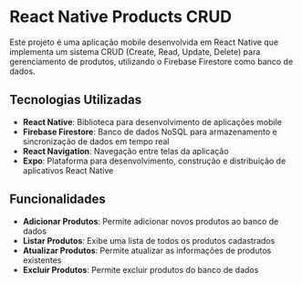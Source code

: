# React Native Products CRUD

Este projeto é uma aplicação mobile desenvolvida em React Native que implementa um sistema CRUD (Create, Read, Update, Delete) para gerenciamento de produtos, utilizando o Firebase Firestore como banco de dados.

## Tecnologias Utilizadas

- **React Native**: Biblioteca para desenvolvimento de aplicações mobile
- **Firebase Firestore**: Banco de dados NoSQL para armazenamento e sincronização de dados em tempo real
- **React Navigation**: Navegação entre telas da aplicação
- **Expo**: Plataforma para desenvolvimento, construção e distribuição de aplicativos React Native

## Funcionalidades

- **Adicionar Produtos**: Permite adicionar novos produtos ao banco de dados
- **Listar Produtos**: Exibe uma lista de todos os produtos cadastrados
- **Atualizar Produtos**: Permite atualizar as informações de produtos existentes
- **Excluir Produtos**: Permite excluir produtos do banco de dados
